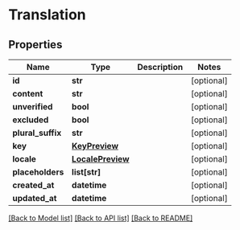 # Translation

## Properties
Name | Type | Description | Notes
------------ | ------------- | ------------- | -------------
**id** | **str** |  | [optional] 
**content** | **str** |  | [optional] 
**unverified** | **bool** |  | [optional] 
**excluded** | **bool** |  | [optional] 
**plural_suffix** | **str** |  | [optional] 
**key** | [**KeyPreview**](KeyPreview.md) |  | [optional] 
**locale** | [**LocalePreview**](LocalePreview.md) |  | [optional] 
**placeholders** | **list[str]** |  | [optional] 
**created_at** | **datetime** |  | [optional] 
**updated_at** | **datetime** |  | [optional] 

[[Back to Model list]](../README.md#documentation-for-models) [[Back to API list]](../README.md#documentation-for-api-endpoints) [[Back to README]](../README.md)


